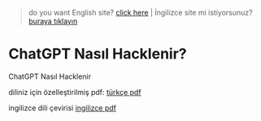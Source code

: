> do you want English site? [click here](README.md) | İngilizce site mi istiyorsunuz? [buraya tıklayın](README.md)

# ChatGPT Nasıl Hacklenir?

ChatGPT Nasıl Hacklenir

diliniz için özelleştirilmiş pdf:
[türkçe pdf](ChatGPT_Nasıl_Hacklenir.pdf)

ingilizce dili çevirisi
[ingilizce pdf](How_To_Hack_ChatGPT.pdf)
